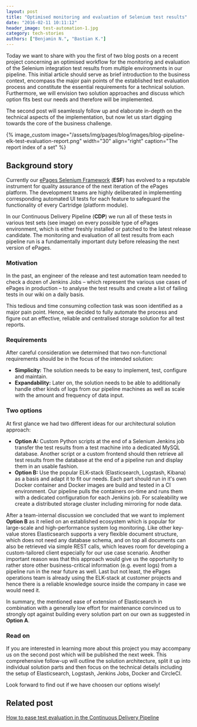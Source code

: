 ```yaml
---
layout: post
title: "Optimised monitoring and evaluation of Selenium test results"
date: "2016-02-11 10:11:12"
header_image: test-automation-1.jpg
category: tech-stories
authors: ["Benjamin N.", "Bastian K."]
---
```


Today we want to share with you the first of two blog posts on a recent project concerning an optimised workflow for the monitoring and evaluation of the Selenium integration test results from multiple environments in our pipeline. This initial article should serve as brief introduction to the business context, encompass the major pain points of the established test evaluation process and constitute the essential requirements for a technical solution. Furthermore, we will envision two solution approaches and discuss which option fits best our needs and therefore will be implemented.

The second post will seamlessly follow up and elaborate in-depth on the technical aspects of the implementation, but now let us start digging towards the core of the business challenge.

{% image_custom image="/assets/img/pages/blog/images/blog-pipeline-elk-test-evaluation-report.png" width="30" align="right" caption="The report index of a set" %}

## Background story

Currently our [ePages Selenium Framework](/blog/tech-stories/the-epages-selenium-framework/) (**ESF**) has evolved to a reputable instrument for quality assurance of the next iteration of the ePages platform. The development teams are highly deliberated in implementing corresponding automated UI tests for each feature to safeguard the functionality of every Cartridge (platform module).

In our Continuous Delivery Pipeline (**CDP**) we run all of these tests in various test sets (see image) on every possible type of ePages environment, which is either freshly installed or patched to the latest release candidate. The monitoring and evaluation of all test results from each pipeline run is a fundamentally important duty before releasing the next version of ePages.

### Motivation

In the past, an engineer of the release and test automation team needed to check a dozen of Jenkins Jobs – which represent the various use cases of ePages in production – to analyse the test results and create a list of failing tests in our wiki on a daily basis.

This tedious and time consuming collection task was soon identified as a major pain point. Hence, we decided to fully automate the process and figure out an effective, reliable and centralised storage solution for all test reports.

### Requirements

After careful consideration we determined that two non-functional requirements should be in the focus of the intended solution:

* **Simplicity:** The solution needs to be easy to implement, test, configure and maintain.
* **Expandability:** Later on, the solution needs to be able to additionally handle other kinds of logs from our pipeline machines as well as scale with the amount and frequency of data input.

### Two options

At first glance we had two different ideas for our architectural solution approach:

* **Option A:** Custom Python scripts at the end of a Selenium Jenkins job transfer the test results from a test machine into a dedicated MySQL database. Another script or a custom frontend should then retrieve all test results from the database at the end of a pipeline run and display them in an usable fashion.
* **Option B:** Use the popular ELK-stack (Elasticsearch, Logstash, Kibana) as a basis and adapt it to fit our needs. Each part should run in it's own Docker container and Docker images are build and tested in a CI environment. Our pipeline pulls the containers on-time and runs them with a dedicated configuration for each Jenkins job. For scaleability we create a distributed storage cluster including mirroring for node data.

After a team-internal discussion we concluded that we want to implement **Option B** as it relied on an established ecosystem which is popular for large-scale and high-performance system log monitoring. Like other key-value stores Elasticsearch supports a very flexible document structure, which does not need any database schema, and on top all documents can also be retrieved via simple REST calls, which leaves room for developing a custom-tailored client especially for our use case scenario.
Another important reason was that this approach would give us the opportunity to rather store other business-critical information (e.g. event logs) from a pipeline run in the near future as well. Last but not least, the ePages operations team is already using the ELK-stack at customer projects and hence there is a reliable knowledge source inside the company in case we would need it.

In summary, the mentioned ease of extension of Elasticsearch in combination with a generally low effort for maintenance convinced us to strongly opt against building every solution part on our own as suggested in **Option A**.

### Read on

If you are interested in learning more about this project you may accompany us on the second post which will be published the next week. This comprehensive follow-up will outline the solution architecture, split it up into individual solution parts and then focus on the technical details including the setup of Elasticsearch, Logstash, Jenkins Jobs, Docker and CircleCI.

Look forward to find out if we have choosen our options wisely!

## Related post

[How to ease test evaluation in the Continuous Delivery Pipeline](/blog/tech-stories/how-to-ease-test-evaluation-in-the-continuous-delivery-pipeline/)

